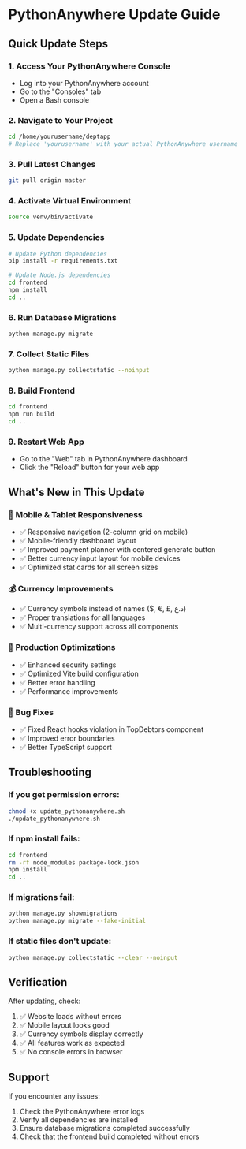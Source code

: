 # PythonAnywhere Update Guide

## Quick Update Steps

### 1. Access Your PythonAnywhere Console
- Log into your PythonAnywhere account
- Go to the "Consoles" tab
- Open a Bash console

### 2. Navigate to Your Project
```bash
cd /home/yourusername/deptapp
# Replace 'yourusername' with your actual PythonAnywhere username
```

### 3. Pull Latest Changes
```bash
git pull origin master
```

### 4. Activate Virtual Environment
```bash
source venv/bin/activate
```

### 5. Update Dependencies
```bash
# Update Python dependencies
pip install -r requirements.txt

# Update Node.js dependencies
cd frontend
npm install
cd ..
```

### 6. Run Database Migrations
```bash
python manage.py migrate
```

### 7. Collect Static Files
```bash
python manage.py collectstatic --noinput
```

### 8. Build Frontend
```bash
cd frontend
npm run build
cd ..
```

### 9. Restart Web App
- Go to the "Web" tab in PythonAnywhere dashboard
- Click the "Reload" button for your web app

## What's New in This Update

### 🎨 Mobile & Tablet Responsiveness
- ✅ Responsive navigation (2-column grid on mobile)
- ✅ Mobile-friendly dashboard layout
- ✅ Improved payment planner with centered generate button
- ✅ Better currency input layout for mobile devices
- ✅ Optimized stat cards for all screen sizes

### 💰 Currency Improvements
- ✅ Currency symbols instead of names ($, €, £, د.ع)
- ✅ Proper translations for all languages
- ✅ Multi-currency support across all components

### 🔧 Production Optimizations
- ✅ Enhanced security settings
- ✅ Optimized Vite build configuration
- ✅ Better error handling
- ✅ Performance improvements

### 🐛 Bug Fixes
- ✅ Fixed React hooks violation in TopDebtors component
- ✅ Improved error boundaries
- ✅ Better TypeScript support

## Troubleshooting

### If you get permission errors:
```bash
chmod +x update_pythonanywhere.sh
./update_pythonanywhere.sh
```

### If npm install fails:
```bash
cd frontend
rm -rf node_modules package-lock.json
npm install
cd ..
```

### If migrations fail:
```bash
python manage.py showmigrations
python manage.py migrate --fake-initial
```

### If static files don't update:
```bash
python manage.py collectstatic --clear --noinput
```

## Verification

After updating, check:
1. ✅ Website loads without errors
2. ✅ Mobile layout looks good
3. ✅ Currency symbols display correctly
4. ✅ All features work as expected
5. ✅ No console errors in browser

## Support

If you encounter any issues:
1. Check the PythonAnywhere error logs
2. Verify all dependencies are installed
3. Ensure database migrations completed successfully
4. Check that the frontend build completed without errors
